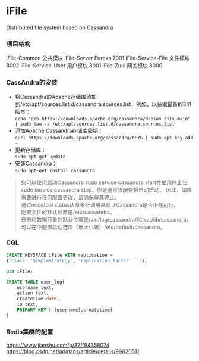 # iFile
 Distributed file system based on Cassandra
 
### 项目结构
  
iFile-Common 公共模块 
iFile-Server Eureka 7001
iFile-Service-File 文件模块 8002
iFile-Service-User 用户模块 8001
iFile-Zuul 网关模块 8000
 
 
### CassAndra的安装 
 - 将Cassandra的Apache存储库添加到/etc/apt/sources.list.d/cassandra.sources.list，例如，以获取最新的3.11版本：<br/>
 `echo "deb https://downloads.apache.org/cassandra/debian 311x main" | sudo tee -a /etc/apt/sources.list.d/cassandra.sources.list`
- 添加Apache Cassandra存储库密钥：<br/>
`curl https://downloads.apache.org/cassandra/KEYS | sudo apt-key add -`
- 更新存储库：<br/>
`sudo apt-get update`
- 安装Cassandra：<br/>
`sudo apt-get install cassandra`
> 您可以使用启动Cassandra sudo service cassandra start并使用停止它sudo service cassandra stop。但是通常该服务将自动启动。
> 因此，如果需要进行任何配置更改，请确保将其停止。<br/>
> 通过nodetool status从命令行调用来验证Cassandra是否正在运行。<br/>
> 配置文件的默认位置是/etc/cassandra。<br/>
> 日志和数据目录的默认位置是/var/log/cassandra/和/var/lib/cassandra。<br/>
> 可以在中配置启动选项（堆大小等）/etc/default/cassandra。<br/>

### CQL
```sql
CREATE KEYSPACE iFile WITH replication = 
{'class':'SimpleStrategy', 'replication_factor' : 3};

use iFile;

CREATE TABLE user_log(
    username text,
    action text,
    createtime date,
    ip text,
    PRIMARY KEY ( (username),createtime)
)
```


### Redis集群的配置
https://www.jianshu.com/p/87ff94358074
https://blog.csdn.net/admans/article/details/99630511

